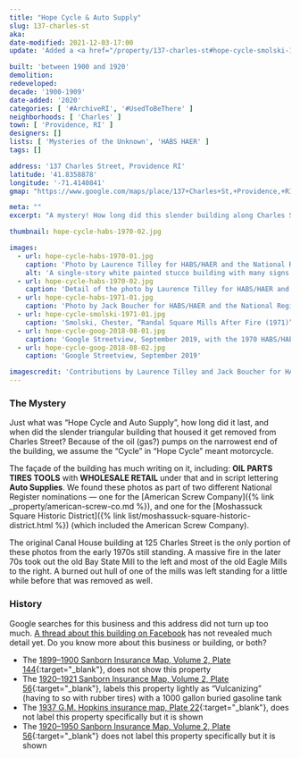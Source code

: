 ```yaml
---
title: "Hope Cycle & Auto Supply"
slug: 137-charles-st
aka: 
date-modified: 2021-12-03-17:00
update: 'Added a <a href="/property/137-charles-st#hope-cycle-smolski-1971-01">new color image from Chet Smolski</a>, Rhode Island College Collection'

built: 'between 1900 and 1920'
demolition: 
redeveloped: 
decade: '1900-1909'
date-added: '2020'
categories: [ '#ArchiveRI', '#UsedToBeThere' ]
neighborhoods: [ 'Charles' ]
town: [ 'Providence, RI' ]
designers: []
lists: [ 'Mysteries of the Unknown', 'HABS HAER' ]
tags: []

address: '137 Charles Street, Providence RI'
latitude: '41.8358878'
longitude: '-71.4140841'
gmap: "https://www.google.com/maps/place/137+Charles+St,+Providence,+RI+02904/@41.8358878,-71.4140841,17z/data=!3m1!4b1!4m5!3m4!1s0x89e4451e82dd0349:0x325572655c2bd71c!8m2!3d41.8358838!4d-71.4118901"

meta: ""
excerpt: "A mystery! How long did this slender building along Charles Street and the Moshassuck river stand?"

thumbnail: hope-cycle-habs-1970-02.jpg

images:
  - url: hope-cycle-habs-1970-01.jpg
    caption: 'Photo by Laurence Tilley for HABS/HAER and the National Register Nomination for American Screw Company, 1970'
    alt: 'A single-story white painted stucco building with many signs on its facade and the look of a mid-century gas station — rounded corners and smooth surfaces. The building narrows on its left side to a triangular point, where small gas pumps are located.'
  - url: hope-cycle-habs-1970-02.jpg
    caption: 'Detail of the photo by Laurence Tilley for HABS/HAER and the National Register Nomination for American Screw Company, 1970'
  - url: hope-cycle-habs-1971-01.jpg
    caption: 'Photo by Jack Boucher for HABS/HAER and the National Register Nomination for Moshassuck Square, 1971'
  - url: hope-cycle-smolski-1971-01.jpg
    caption: 'Smolski, Chester, “Randal Square Mills After Fire (1971)”, object 116. Rhode Island College Digital Collections, James P. Adams Library Digital Commons.'
  - url: hope-cycle-goog-2018-08-01.jpg
    caption: 'Google Streetview, September 2019, with the 1970 HABS/HAER photo overlay'
  - url: hope-cycle-goog-2018-08-02.jpg
    caption: 'Google Streetview, September 2019'

imagescredit: 'Contributions by Laurence Tilley and Jack Boucher for HABS/HAER; <a href="//digitalcommons.ric.edu/smolski_images/116" target="_blank">Chet Smolski</a>, Rhode Island College Digital Collections; and Google Streetview'
---
```


### The Mystery

Just what was “Hope Cycle and Auto Supply”, how long did it last, and when did the slender triangular building that housed it get removed from Charles Street? Because of the oil (gas?) pumps on the narrowest end of the building, we assume the “Cycle” in “Hope Cycle” meant motorcycle. 

The façade of the building has much writing on it, including: **OIL PARTS TIRES TOOLS** with **WHOLESALE RETAIL** under that and in script lettering **Auto Supplies**. We found these photos as part of two different National Register nominations — one for the [American Screw Company]({% link _property/american-screw-co.md %}), and one for the [Moshassuck Square Historic District]({% link list/moshassuck-square-historic-district.html %}) (which included the American Screw Company).

The original Canal House building at 125 Charles Street is the only portion of these photos from the early 1970s still standing. A massive fire in the later 70s took out the old Bay State Mill to the left and most of the old Eagle Mills to the right. A burned out hull of one of the mills was left standing for a little while before that was removed as well. 

### History

Google searches for this business and this address did not turn up too much. [A thread about this building on Facebook](//www.facebook.com/artinruinsweb/posts/3315507691805083) has not revealed much detail yet. Do you know more about this business or building, or both? 

+ The [1899–1900 Sanborn Insurance Map, Volume 2, Plate 144](//www.loc.gov/resource/g3774pm.g3774pm_g08099190002/){:target="_blank"}, does not show this property
+ The [1920–1921 Sanborn Insurance Map, Volume 2, Plate 56](//www.loc.gov/resource/g3774pm.g3774pm_g08099192102/){:target="_blank"}, labels this property lightly as “Vulcanizing” (having to so with rubber tires) with a 1000 gallon buried gasoline tank
+ The [1937 G.M. Hopkins insurance map, Plate 22](http://www.historicmapworks.com/Map/US/895479/Plate+022/Providence+1937/Rhode+Island/){:target="_blank"}, does not label this property specifically but it is shown 
+ The [1920–1950 Sanborn Insurance Map, Volume 2, Plate 56](//www.loc.gov/resource/g3774pm.g3774pm_g08099195102/){:target="_blank"} does not label this property specifically but it is shown
